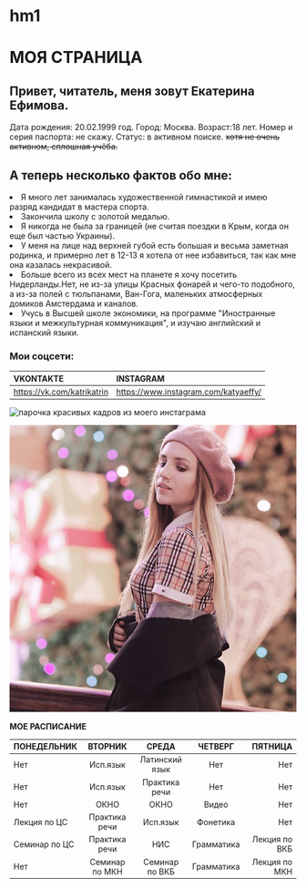 # hm1
# МОЯ СТРАНИЦА
## **Привет, читатель, меня зовут Екатерина Ефимова.**

Дата рождения: 20.02.1999 год. Город: Москва. Возраст:18 лет. Номер и серия паспорта: не скажу. Статус: в активном поиске. ~~хотя не очень активном, сплошная учёба.~~

## **А теперь несколько фактов обо мне:**

<li>Я много лет занималась художественной гимнастикой и имею разряд кандидат в мастера спорта.

<li>Закончила школу с золотой медалью.

<li>Я никогда не была за границей (не считая поездки в Крым, когда он еще был частью Украины).

<li>У меня на лице над верхней губой есть большая и весьма заметная родинка, и примерно лет в 12-13 я хотела от нее избавиться, так как мне она казалась некрасивой.

<li>Больше всего из всех мест на планете я хочу посетить Нидерланды.Нет, не из-за улицы Красных фонарей и чего-то подобного, а из-за полей с тюльпанами, Ван-Гога, маленьких атмосферных домиков Амстердама и каналов.

<li>Учусь в Высшей школе экономики, на программе "Иностранные языки и межкультурная коммуникация", и изучаю английский и испанский языки.
  
### **Мои соцсети:**
VKONTAKTE | INSTAGRAM
------------- | -------------
<https://vk.com/katrikatrin> | <https://www.instagram.com/katyaeffy/>

![парочка красивых кадров из моего инстаграма](26223507_1186126721518498_8296175901448601600_n.jpg)

![](25011332_143114113030368_5481055182311653376_n.jpg)

**МОЕ РАСПИСАНИЕ**

ПОНЕДЕЛЬНИК |ВТОРНИК |СРЕДА |ЧЕТВЕРГ |ПЯТНИЦА 
------------|:------:|:----:|:-------:|-------:
Нет|Исп.язык|Латинский язык|Нет|Нет
Нет|Исп.язык|Практика речи|Нет|Нет
Нет|ОКНО|ОКНО|Видео|Нет
Лекция по ЦС|Практика речи|Исп.язык|Фонетика|Нет
Семинар по ЦС|Практика речи|НИС|Грамматика|Лекция по ВКБ
Нет|Cеминар по МКН|Семинар по ВКБ|Грамматика|Лекция по МКН

